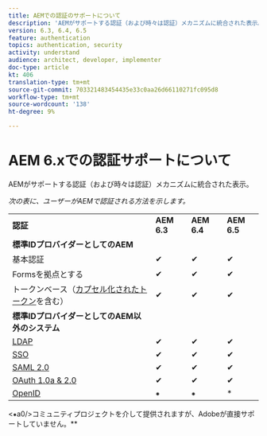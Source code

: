 ```yaml
---
title: AEMでの認証のサポートについて
description: 'AEMがサポートする認証（および時々は認証）メカニズムに統合された表示。 '
version: 6.3, 6.4, 6.5
feature: authentication
topics: authentication, security
activity: understand
audience: architect, developer, implementer
doc-type: article
kt: 406
translation-type: tm+mt
source-git-commit: 703321483454435e33c0aa26d66110271fc095d8
workflow-type: tm+mt
source-wordcount: '138'
ht-degree: 9%

---
```



# AEM 6.xでの認証サポートについて

AEMがサポートする認証（および時々は認証）メカニズムに統合された表示。

*次の表に、ユーザーがAEMで認証される方法を示します。*

<table>
    <tbody>
        <tr>
            <td><strong>認証</strong></td>
            <td><strong>AEM 6.3</strong></td>
            <td><strong>AEM 6.4</strong></td>
            <td><strong>AEM 6.5</strong></td>
        </tr>
        <tr>
            <td><strong>標準IDプロバイダーとしてのAEM</strong></td>
            <td></td>
            <td></td>
            <td></td>
        </tr>
        <tr>
            <td>基本認証</td>
            <td>✔</td>
            <td>✔</td>
            <td>✔</td>
        </tr>
        <tr>
            <td>Formsを拠点とする</td>
            <td>✔</td>
            <td>✔</td>
            <td>✔</td>
        </tr>
        <tr>
            <td>トークンベース（<a href="https://docs.adobe.com/content/help/en/experience-manager-65/administering/security/encapsulated-token.html" target="_blank">カプセル化されたトークン</a>を含む）</td>
            <td>✔</td>
            <td>✔</td>
            <td>✔</td>
        </tr>
        <tr>
            <td><strong>標準IDプロバイダーとしてのAEM以外のシステム</strong></td>
            <td></td>
            <td></td>
            <td></td>
            <tr>
                <td><a href="https://docs.adobe.com/content/help/en/experience-manager-65/administering/security/ldap-config.html" target="_blank">LDAP</a></td>
                <td>✔</td>
                <td>✔</td>
                <td>✔</td>
            </tr>
            <tr>
                <td><a href="https://docs.adobe.com/content/help/en/experience-manager-65/deploying/configuring/single-sign-on.html" target="_blank">SSO</a></td>
                <td>✔</td>
                <td>✔</td>
                <td>✔</td>
            </tr>
            <tr>
                <td><a href="https://docs.adobe.com/content/help/en/experience-manager-65/administering/security/saml-2-0-authenticationhandler.html" target="_blank">SAML 2.0</a></td>
                <td>✔</td>
                <td>✔</td>
                <td>✔</td>
            </tr>
            <tr>
                <td><a href="https://helpx.adobe.com/jp/experience-manager/kt/eseminars/gems/aem-oauth-server-functionality-in-aem.html" target="_blank">OAuth 1.0a &amp; 2.0</a></td>
                <td>✔</td>
                <td>✔</td>
                <td>✔</td>
            </tr>
            <tr>
                <td><a href="https://sling.apache.org/documentation/the-sling-engine/authentication/authentication-authenticationhandler/openid-authenticationhandler.html" target="_blank">OpenID</a></td>
                <td>⁕</td>
                <td>⁕</td>
                <td>*</td>
            </tr>
    </tbody>
</table>

&lt;⁕a0/>コミュニティプロジェクトを介して提供されますが、Adobeが直接サポートしていません。**
